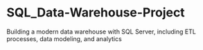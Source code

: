 # SQL_Data-Warehouse-Project
Building a modern data warehouse with SQL Server, including ETL processes, data modeling, and analytics
